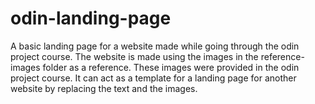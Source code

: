 # odin-landing-page
A basic landing page for a website made while going through the odin project course.
The website is made using the images in the reference-images folder as a reference. These images were provided in the odin project course.
It can act as a template for a landing page for another website by replacing the text and the images.